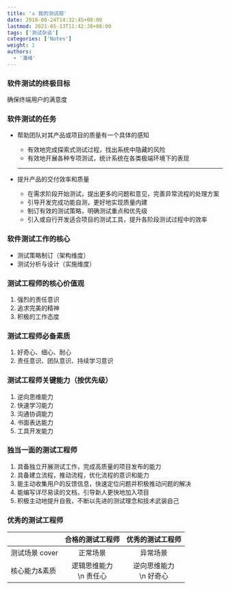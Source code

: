 ```yaml
---
title: '🔝 我的测试观'
date: 2018-08-24T14:32:45+08:00
lastmod: 2021-05-13T11:42:38+08:00
tags: ['测试杂谈']
categories: ['Notes']
weight: 1
authors:
  - '潘峰'
---
```


### 软件测试的终极目标

确保终端用户的满意度

### 软件测试的任务

- 帮助团队对其产品或项目的质量有一个具体的感知

  - 有效地完成探索式测试过程，找出系统中隐藏的风险
  - 有效地开展各种专项测试，统计系统在各类极端环境下的表现

  ***

- 提升产品的交付效率和质量

  - 在需求阶段开始测试，提出更多的问题和意见，完善异常流程的处理方案
  - 引导开发完成功能自测，更好地实现质量内建
  - 制订有效的测试策略，明确测试重点和优先级
  - 引入或自行开发适合项目的测试工具，提升各阶段测试过程中的效率

### 软件测试工作的核心

- 测试策略制订（架构维度）
- 测试分析与设计（实施维度）

### 测试工程师的核心价值观

1. 强烈的责任意识
2. 追求完美的精神
3. 积极的工作态度

### 测试工程师必备素质

1. 好奇心、细心、耐心
2. 责任意识、团队意识、持续学习意识

### 测试工程师关键能力（按优先级）

1. 逆向思维能力
2. 快速学习能力
3. 沟通协调能力
4. 书面表达能力
5. 工具开发能力

### 独当一面的测试工程师

1. 具备独立开展测试工作，完成高质量的项目发布的能力
2. 具备建立流程，推动流程，优化流程的意识和能力
3. 能主动收集用户的反馈信息，快速定位问题并积极推动问题的解决
4. 能编写详尽易读的文档，引导新人更快地加入项目
5. 积极主动地提升自我，不断以先进的测试理念和技术武装自己

### 优秀的测试工程师

|                |      合格的测试工程师      |      优秀的测试工程师      |
| -------------- | :------------------------: | :------------------------: |
| 测试场景 cover |          正常场景          |          异常场景          |
| 核心能力&素质  | 逻辑思维能力<br/>\n 责任心 | 逆向思维能力<br/>\n 好奇心 |
